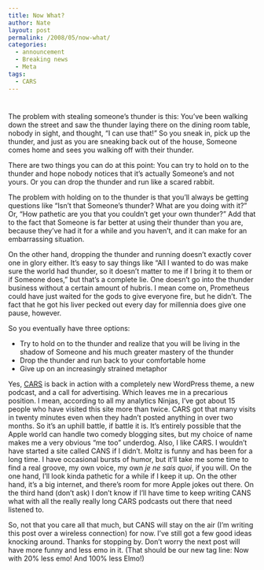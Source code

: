 ```yaml
---
title: Now What?
author: Nate
layout: post
permalink: /2008/05/now-what/
categories:
  - announcement
  - Breaking news
  - Meta
tags:
  - CARS
---
```

# 

The problem with stealing someone’s thunder is this: You’ve been walking down the street and saw the thunder laying there on the dining room table, nobody in sight, and thought, “I can use that!” So you sneak in, pick up the thunder, and just as you are sneaking back out of the house, Someone comes home and sees you walking off with their thunder.

There are two things you can do at this point: You can try to hold on to the thunder and hope nobody notices that it’s actually Someone’s and not yours. Or you can drop the thunder and run like a scared rabbit.

The problem with holding on to the thunder is that you’ll always be getting questions like “Isn’t that Someone’s thunder? What are you doing with it?” Or, “How pathetic are you that you couldn’t get your own thunder?” Add that to the fact that Someone is far better at using their thunder than you are, because they’ve had it for a while and you haven’t, and it can make for an embarrassing situation.

On the other hand, dropping the thunder and running doesn’t exactly cover one in glory either. It’s easy to say things like “All I wanted to do was make sure the world had thunder, so it doesn’t matter to me if I bring it to them or if Someone does,” but that’s a complete lie. One doesn’t go into the thunder business without a certain amount of hubris. I mean come on, Prometheus could have just waited for the gods to give everyone fire, but he didn’t. The fact that he got his liver pecked out every day for millennia does give one pause, however.

So you eventually have three options:

*   Try to hold on to the thunder and realize that you will be living in the shadow of Someone and his much greater mastery of the thunder
*   Drop the thunder and run back to your comfortable home
*   Give up on an increasingly strained metaphor

Yes, [CARS][1] is back in action with a completely new WordPress theme, a new podcast, and a call for advertising. Which leaves me in a precarious position. I mean, according to all my analytics Ninjas, I’ve got about 15 people who have visited this site more than twice. CARS got that many visits in twenty minutes even when they hadn’t posted anything in over two months. So it’s an uphill battle, if battle it is. It’s entirely possible that the Apple world can handle two comedy blogging sites, but my choice of name makes me a very obvious “me too” underdog. Also, I like CARS. I wouldn’t have started a site called CANS if I didn’t. Moltz is funny and has been for a long time. I have occasional bursts of humor, but it’ll take me some time to find a real groove, my own voice, my own *je ne sais quoi*, if you will. On the one hand, I’ll look kinda pathetic for a while if I keep it up. On the other hand, it’s a big internet, and there’s room for more Apple jokes out there. On the third hand (don’t ask) I don’t know if I’ll have time to keep writing CANS what with all the really really long CARS podcasts out there that need listened to.

So, not that you care all that much, but CANS will stay on the air (I’m writing this post over a wireless connection) for now. I’ve still got a few good ideas knocking around. Thanks for stopping by. Don’t worry the next post will have more funny and less emo in it. (That should be our new tag line: Now with 20% less emo! And 100% less Elmo!)

 [1]: http://crazyapplerumors.com